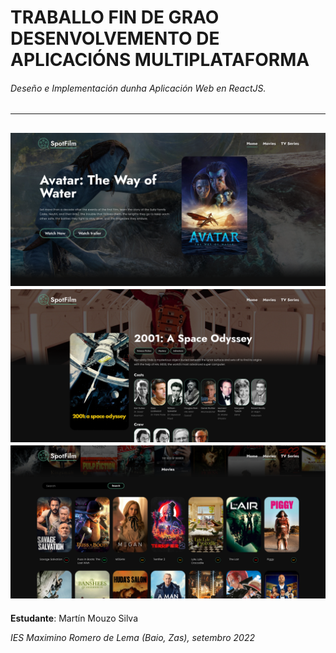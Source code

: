 # TRABALLO FIN DE GRAO DESENVOLVEMENTO DE APLICACIÓNS MULTIPLATAFORMA
###### Deseño e Implementación dunha Aplicación Web en ReactJS.
------------
![alt text](https://github.com/mmouzo/spot-film/blob/master/spot-film/src/assets/home.png?raw=true)
![alt text](https://github.com/mmouzo/spot-film/blob/master/spot-film/src/assets/filmdetail.png?raw=true)
![alt text](https://github.com/mmouzo/spot-film/blob/master/spot-film/src/assets/topmovies.png?raw=true)
------------
**Estudante**: Martín Mouzo Silva

*IES Maximino Romero de Lema (Baio, Zas), setembro 2022*
